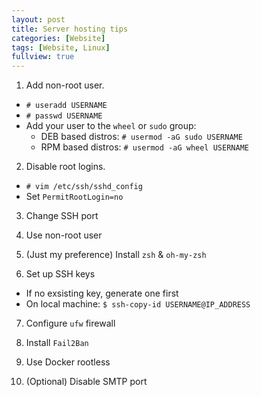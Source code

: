 ```yaml
---
layout: post
title: Server hosting tips
categories: [Website]
tags: [Website, Linux]
fullview: true
---
```


1. Add non-root user.
  - `# useradd USERNAME`
  - `# passwd USERNAME`
  - Add your user to the `wheel` or `sudo` group:
    - DEB based distros: `# usermod -aG sudo USERNAME`
    - RPM based distros: `# usermod -aG wheel USERNAME`

2. Disable root logins.
  - `# vim /etc/ssh/sshd_config`
  - Set `PermitRootLogin=no`

3. Change SSH port

4. Use non-root user

5. (Just my preference) Install `zsh` & `oh-my-zsh`

6. Set up SSH keys
  - If no exsisting key, generate one first
  - On local machine: `$ ssh-copy-id USERNAME@IP_ADDRESS`

7. Configure `ufw` firewall

8. Install `Fail2Ban`

9. Use Docker rootless

10. (Optional) Disable SMTP port